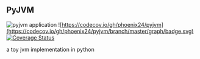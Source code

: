 ## PyJVM
![pyjvm application](https://github.com/phoenix24/pyjvm/workflows/pyjvm%20build/badge.svg) ![https://codecov.io/gh/phoenix24/pyjvm](https://codecov.io/gh/phoenix24/pyjvm/branch/master/graph/badge.svg) [![Coverage Status](https://coveralls.io/repos/github/phoenix24/pyjvm/badge.svg?branch=master)](https://coveralls.io/github/phoenix24/pyjvm?branch=master)

a toy jvm implementation in python
